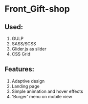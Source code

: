 # Front_Gift-shop

## Used:
1. GULP
2. SASS/SCSS
3. Glider.js as slider
4. CSS Grid

## Features:
1. Adaptive design
2. Landing page
3. Simple animation and hover effects
4. 'Burger' menu on mobile view
